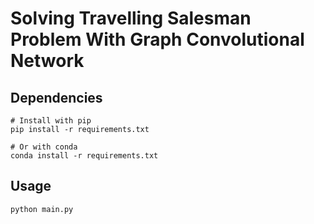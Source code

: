 # Solving Travelling Salesman Problem With Graph Convolutional Network



## Dependencies

```
# Install with pip
pip install -r requirements.txt

# Or with conda
conda install -r requirements.txt
```



## Usage

```
python main.py
```

